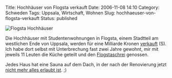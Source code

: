 Title: Hochhäuser von Flogsta verkauft
Date: 2006-11-08 14:10
Category: Schweden
Tags: Uppsala, Wirtschaft, Wohnen
Slug: hochhaeuser-von-flogsta-verkauft
Status: published

![Flogsta
Hochhäuser](http://www.thomasmarquart.net/gallery/winter05-06/.thumb_dsd_1801.jpg)

Die Hochhäuser mit Studentenwohnungen in Flogsta, einem Stadtteil am
westlichen Ende von Uppsala, werden für eine Milliarde Kronen
[verkauft](http://www.sr.se/cgi-bin/uppland/nyheter/artikel.asp?artikel=1022786)
(S). Ich habe dort selbst mit Unterbrechung fast zwei Jahre gewohnt, mir
mit jeweils 11 Leuten die Küche geteilt und den
[Flogstaschrei](http://www.fiket.de/2006/03/27/wort-der-woche-flogstavral/)
genossen.

Jedes Haus hat eine Sauna auf dem Dach, in der nach der Renovierung
jetzt [nicht mehr alles erlaubt
ist](http://www.lillebror.beeven.de/blog/archives/79-Neues-aus-Flogsta.html).
;)

